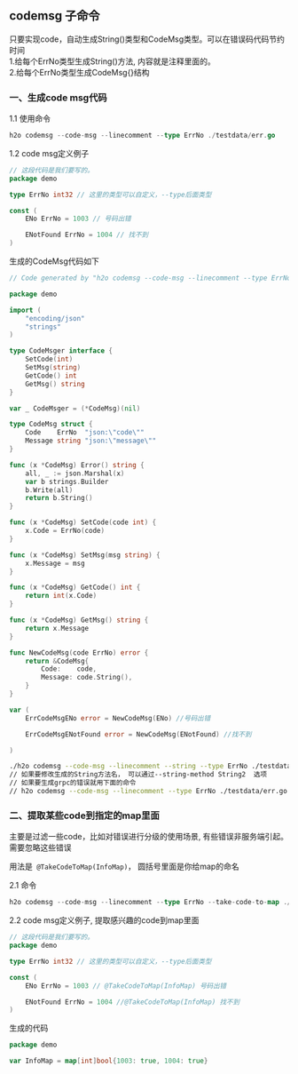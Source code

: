 
## codemsg 子命令
只要实现code，自动生成String()类型和CodeMsg类型。可以在错误码代码节约时间  
1.给每个ErrNo类型生成String()方法, 内容就是注释里面的。  
2.给每个ErrNo类型生成CodeMsg{}结构

### 一、生成code msg代码
1.1 使用命令
```go
h2o codemsg --code-msg --linecomment --type ErrNo ./testdata/err.go
```
1.2 code msg定义例子
```go
// 这段代码是我们要写的。
package demo

type ErrNo int32 // 这里的类型可以自定义，--type后面类型

const (
	ENo ErrNo = 1003 // 号码出错

	ENotFound ErrNo = 1004 // 找不到
)

```

生成的CodeMsg代码如下
```go
// Code generated by "h2o codemsg --code-msg --linecomment --type ErrNo ./testdata/err.go"; DO NOT EDIT."

package demo

import (
	"encoding/json"
	"strings"
)

type CodeMsger interface {
	SetCode(int)
	SetMsg(string)
	GetCode() int
	GetMsg() string
}

var _ CodeMsger = (*CodeMsg)(nil)

type CodeMsg struct {
	Code    ErrNo  "json:\"code\""
	Message string "json:\"message\""
}

func (x *CodeMsg) Error() string {
	all, _ := json.Marshal(x)
	var b strings.Builder
	b.Write(all)
	return b.String()
}

func (x *CodeMsg) SetCode(code int) {
	x.Code = ErrNo(code)
}

func (x *CodeMsg) SetMsg(msg string) {
	x.Message = msg
}

func (x *CodeMsg) GetCode() int {
	return int(x.Code)
}

func (x *CodeMsg) GetMsg() string {
	return x.Message
}

func NewCodeMsg(code ErrNo) error {
	return &CodeMsg{
		Code:    code,
		Message: code.String(),
	}
}

var (
	ErrCodeMsgENo error = NewCodeMsg(ENo) //号码出错

	ErrCodeMsgENotFound error = NewCodeMsg(ENotFound) //找不到

)
```
```bash
./h2o codemsg --code-msg --linecomment --string --type ErrNo ./testdata/err.go
// 如果要修改生成的String方法名， 可以通过--string-method String2  选项
// 如果要生成grpc的错误就用下面的命令
// h2o codemsg --code-msg --linecomment --type ErrNo ./testdata/err.go --grpc --string-method string2 --string
```

### 二、提取某些code到指定的map里面 
主要是过滤一些code，比如对错误进行分级的使用场景, 有些错误非服务端引起。需要忽略这些错误

用法是` @TakeCodeToMap(InfoMap)`， 圆括号里面是你给map的命名

2.1 命令
```go
h2o codemsg --code-msg --linecomment --type ErrNo --take-code-to-map ./testdata/err.go
```

2.2 code msg定义例子, 提取感兴趣的code到map里面
```go
// 这段代码是我们要写的。
package demo

type ErrNo int32 // 这里的类型可以自定义，--type后面类型

const (
	ENo ErrNo = 1003 // @TakeCodeToMap(InfoMap) 号码出错

	ENotFound ErrNo = 1004 //@TakeCodeToMap(InfoMap) 找不到
)

```

生成的代码
```go
package demo

var InfoMap = map[int]bool{1003: true, 1004: true}
 
```
